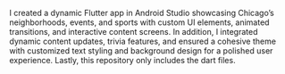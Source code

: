 I created a dynamic Flutter app in Android Studio showcasing Chicago’s neighborhoods, events, and sports with custom UI elements, animated transitions, and interactive content screens. In addition, I integrated dynamic content updates, trivia features, and ensured a cohesive theme with customized text styling and background design for a polished user experience. Lastly, this repository only includes the dart files.
